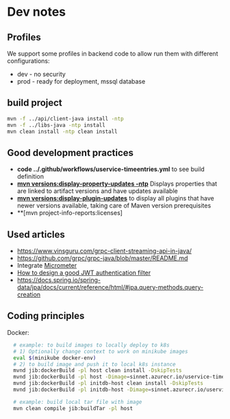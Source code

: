 # Dev notes

## Profiles
We support some profiles in backend code to allow run them with different configurations:
- dev - no security
- prod - ready for deployment, mssql database

## build project
```bash
mvn -f ../api/client-java install -ntp
mvn -f ../libs-java -ntp install
mvn clean install -ntp clean install
```

## Good development practices
- **code ../.github/workflows/uservice-timeentries.yml** to see build definition
- **[mvn versions:display-property-updates -ntp](https://www.mojohaus.org/versions/versions-maven-plugin/display-property-updates-mojo.html)** Displays properties that are linked to artifact versions and have updates available
- **[mvn versions:display-plugin-updates](https://www.mojohaus.org/versions-maven-plugin/display-plugin-updates-mojo.html)** to display all plugins that have newer versions available, taking care of Maven version prerequisites
- **[mvn project-info-reports:licenses]

## Used articles
- https://www.vinsguru.com/grpc-client-streaming-api-in-java/
- https://github.com/grpc/grpc-java/blob/master/README.md
- Integrate [Micrometer](https://developer.ibm.com/technologies/java/tutorials/monitor-spring-boot-microservices/)
- [How to design a good JWT authentication filter](https://stackoverflow.com/questions/41975045/how-to-design-a-good-jwt-authentication-filter)
- https://docs.spring.io/spring-data/jpa/docs/current/reference/html/#jpa.query-methods.query-creation

## Coding principles

Docker:
```bash
  # example: to build images to locally deploy to k8s
  # 1) Optionally change context to work on minikube images
  eval $(minikube docker-env)
  # 2) to build image and push it to local k8s instance
  mvnd jib:dockerBuild -pl host clean install -DskipTests
  mvnd jib:dockerBuild -pl host -Dimage=sinnet.azurecr.io/uservice-timeentries-host:latest
  mvnd jib:dockerBuild -pl initdb-host clean install -DskipTests
  mvnd jib:dockerBuild -pl initdb-host -Dimage=sinnet.azurecr.io/uservice-timeentries-initdb

  # example: build local tar file with image
  mvn clean compile jib:buildTar -pl host
```

